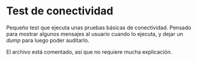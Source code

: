 # Test de conectividad

Pequeño test que ejecuta unas pruebas básicas de conectividad. Pensado para mostrar algunos mensajes al usuario cuando lo ejecuta, y dejar un *dump* para luego poder auditarlo.

El archivo está comentado, asi que no requiere mucha explicación.
